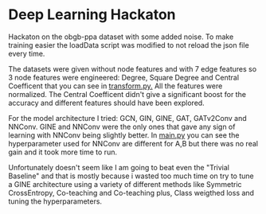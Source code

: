 # Deep Learning Hackaton

Hackaton on the obgb-ppa dataset with some added noise. To make training easier the loadData script was modified to not reload the json file every time.

The datasets were given without node features and with 7 edge features so 3 node features were engineered: Degree, Square Degree and Central Coefficent that you can see in [transform.py.](https://github.com/GiuseppeFrigeni/DL2025/blob/main/source/transforms.py) All the features were normalized. The Central Coefficent didn't give a significant boost for the accuracy and different features should have been explored. 

For the model architecture I tried: GCN, GIN, GINE, GAT, GATv2Conv and NNConv.
GINE and NNConv were the only ones that gave any sign of learning with NNConv being slightly better. In [main.py](https://github.com/GiuseppeFrigeni/DL2025/blob/main/source/main.py) you can see the hyperparameter used for NNConv are different for A,B but there was no real gain and it took more time to run.

Unfortunately doesn't seem like I am going to beat even the "Trivial Baseline" and that is mostly because i wasted too much time on try to tune a GINE architecture using a variety of different methods like Symmetric CrossEntropy, Co-teaching and Co-teaching plus, Class weigthed loss and tuning the hyperparameters.